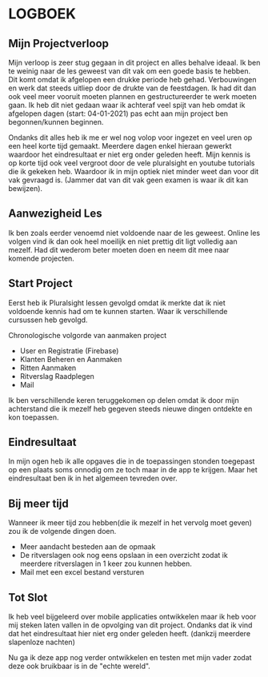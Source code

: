 # LOGBOEK

## Mijn Projectverloop

Mijn verloop is zeer stug gegaan in dit project en alles behalve ideaal. 
Ik ben te weinig naar de les geweest van dit vak om een goede basis te hebben.
Dit komt omdat ik afgelopen een drukke periode heb gehad. 
Verbouwingen en werk dat steeds uitliep door de drukte van de feestdagen. 
Ik had dit dan ook veel meer vooruit moeten plannen en gestructureerder te werk moeten gaan. 
Ik heb dit niet gedaan waar ik achteraf veel spijt van heb omdat ik afgelopen dagen (start: 04-01-2021) 
pas echt aan mijn project ben begonnen/kunnen beginnen. 

Ondanks dit alles heb ik me er wel nog volop voor ingezet en veel uren op een heel korte tijd gemaakt.
Meerdere dagen enkel hieraan gewerkt waardoor het eindresultaat er niet erg onder geleden heeft.
Mijn kennis is op korte tijd ook veel vergroot door de vele pluralsight en youtube tutorials die ik gekeken heb.
Waardoor ik in mijn optiek niet minder weet dan voor dit vak gevraagd is. 
(Jammer dat van dit vak geen examen is waar ik dit kan bewijzen). 

## Aanwezigheid Les 

Ik ben zoals eerder venoemd niet voldoende naar de les geweest.
Online les volgen vind ik dan ook heel moeilijk en niet prettig dit ligt volledig aan mezelf.
Had dit wederom beter moeten doen en neem dit mee naar komende projecten. 


## Start Project

Eerst heb ik Pluralsight lessen gevolgd omdat ik merkte dat ik niet voldoende kennis had om te kunnen starten.
Waar ik verschillende cursussen heb gevolgd.

Chronologische volgorde van aanmaken project 

- User en Registratie (Firebase)
- Klanten Beheren en Aanmaken 
- Ritten Aanmaken 
- Ritverslag Raadplegen
- Mail

Ik ben verschillende keren teruggekomen op delen omdat ik door mijn achterstand die ik mezelf heb gegeven steeds nieuwe dingen ontdekte en kon toepassen.

## Eindresultaat 

In mijn ogen heb ik alle opgaves die in de toepassingen stonden toegepast op een plaats soms onnodig om ze toch maar in de app te krijgen.
Maar het eindresultaat ben ik in het algemeen tevreden over. 

## Bij meer tijd 

Wanneer ik meer tijd zou hebben(die ik mezelf in het vervolg moet geven) zou ik de volgende dingen doen.

- Meer aandacht besteden aan de opmaak
- De ritverslagen ook nog eens opslaan in een overzicht zodat ik meerdere ritverslagen in 1 keer zou kunnen hebben.
- Mail met een excel bestand versturen 

## Tot Slot 

Ik heb veel bijgeleerd over mobile applicaties ontwikkelen maar ik heb voor mij steken laten vallen in de opvolging van dit project.
Ondanks dat ik vind dat het eindresultaat hier niet erg onder geleden heeft. 
(dankzij meerdere slapenloze nachten)

Nu ga ik deze app nog verder ontwikkelen en testen met mijn vader zodat deze ook bruikbaar is in de "echte wereld".
